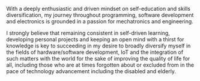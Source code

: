 With a deeply enthusiastic and driven mindset on self-education and skills diversification, my journey throughout programming, software development and electronics is grounded in a passion for mechatronics and engineering.

I strongly believe that remaining consistent in self-driven learning, developing personal projects and keeping an open mind with a thirst for knowledge is key to succeeding in my desire to broadly diversify myself in the fields of hardware/software development, IoT and the integration of such matters with the world for the sake of improving the quality of life for all, including those who are at times forgotten about or excluded from in the pace of technology advancement including the disabled and elderly.
